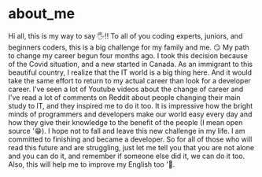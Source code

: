 # about_me
Hi all, this is my way to say 🖐!! To all of you coding experts, juniors, and beginners coders, this is a big challenge for my family and me.  😏 My path to change my career begun four months ago. I took this decision because of the Covid situation, and a new started in Canada. As an immigrant to this beautiful country, I realize that the IT world is a big thing here. And it would take the same effort to return to my actual career than look for a developer career.   I've seen a lot of Youtube videos about the change of career and I've read a lot of comments on Reddit about people changing their main study to IT, and they inspired me to do it too. It is impressive how the bright minds of programmers and developers make our world easy every day and how they give their knowledge to the benefit of the people (I mean open source '😁).  I hope not to fall and leave this new challenge in my life. I am committed to finishing and became a developer. So for all of those who will read this future and are struggling, just let me tell you that you are not alone and you can do it, and remember if someone else did it, we can do it too.   Also,  this will help me to improve my English too '🤗.
